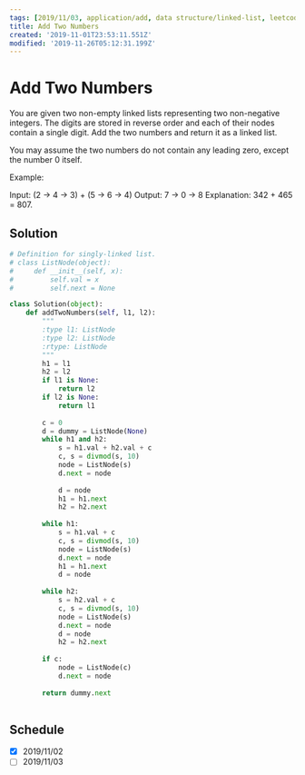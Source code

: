 ```yaml
---
tags: [2019/11/03, application/add, data structure/linked-list, leetcode/2]
title: Add Two Numbers
created: '2019-11-01T23:53:11.551Z'
modified: '2019-11-26T05:12:31.199Z'
---
```


# Add Two Numbers

You are given two non-empty linked lists representing two non-negative integers. The digits are stored in reverse order and each of their nodes contain a single digit. Add the two numbers and return it as a linked list.

You may assume the two numbers do not contain any leading zero, except the number 0 itself.

Example:

Input: (2 -> 4 -> 3) + (5 -> 6 -> 4)
Output: 7 -> 0 -> 8
Explanation: 342 + 465 = 807.

## Solution

```python
# Definition for singly-linked list.
# class ListNode(object):
#     def __init__(self, x):
#         self.val = x
#         self.next = None

class Solution(object):
    def addTwoNumbers(self, l1, l2):
        """
        :type l1: ListNode
        :type l2: ListNode
        :rtype: ListNode
        """
        h1 = l1
        h2 = l2
        if l1 is None:
            return l2
        if l2 is None:
            return l1
        
        c = 0
        d = dummy = ListNode(None)
        while h1 and h2:
            s = h1.val + h2.val + c
            c, s = divmod(s, 10)
            node = ListNode(s)
            d.next = node
            
            d = node
            h1 = h1.next
            h2 = h2.next
        
        while h1:
            s = h1.val + c
            c, s = divmod(s, 10)
            node = ListNode(s)
            d.next = node
            h1 = h1.next
            d = node
        
        while h2:
            s = h2.val + c
            c, s = divmod(s, 10)
            node = ListNode(s)
            d.next = node
            d = node
            h2 = h2.next
        
        if c:
            node = ListNode(c)
            d.next = node
        
        return dummy.next
            
```

## Schedule

* [x] 2019/11/02
* [ ] 2019/11/03
